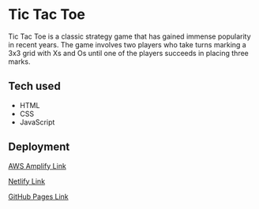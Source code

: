 # Tic Tac Toe

Tic Tac Toe is a classic strategy game that has gained immense popularity in recent years. The game involves two players who take turns marking a 3x3 grid with Xs and Os until one of the players succeeds in placing three marks.

## Tech used

- HTML
- CSS
- JavaScript

## Deployment

[AWS Amplify Link](https://main.dcegc8v6526c0.amplifyapp.com/)

[Netlify Link](https://tic-tac-toe-vickneee.netlify.app/)

[GitHub Pages Link](https://vickneee.github.io/tic-tac-toe/)

<!--
[![Netlify Status](https://api.netlify.com/api/v1/badges/68ecee4a-eb13-4111-acf9-ff9db799b1f0/deploy-status)](https://app.netlify.com/sites/victoriavavulina/deploys)
-->
